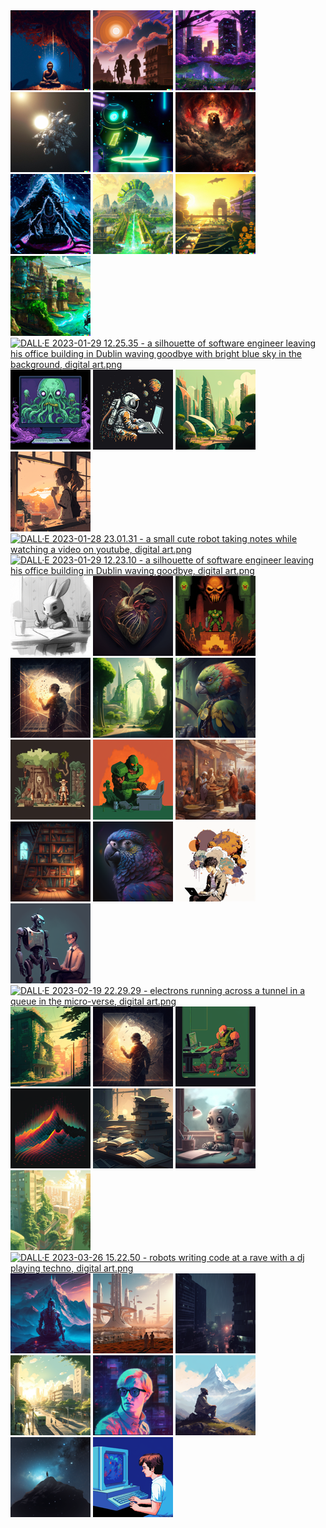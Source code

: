 
<img src="/assets/images/dall-e/buddha.jpeg" width="128px" height="128px"/>
<img src="/assets/images/dall-e/chandragupta-maurya.jpeg" width="128px" height="128px"/>
<img src="/assets/images/dall-e/cherry-blossoms.jpeg" width="128px" height="128px"/>
<img src="/assets/images/dall-e/dyson-sphere.jpeg" width="128px" height="128px"/>
<img src="/assets/images/dall-e/file-scanner.jpeg" width="128px" height="128px"/>
<img src="/assets/images/dall-e/lion.jpg" width="128px" height="128px"/>
<img src="/assets/images/dall-e/shiva.jpeg" width="128px" height="128px"/>
<img src="/assets/images/dall-e/solarpunk-delhi-akshardham.jpeg" width="128px" height="128px"/>
<img src="/assets/images/dall-e/solarpunk-delhi-india-gate.jpeg" width="128px" height="128px"/>
<img src="/assets/images/dall-e/solarpunk-varanasi-ghats.jpeg" width="128px" height="128px"/>
<a href="/assets/images/DALL·E 2023-01-29 12.25.35 - a silhouette of software engineer leaving his office building in Dublin waving goodbye with bright blue sky in the background, digital art.png"><img src="/assets/images/DALL·E 2023-01-29 12.25.35 - a silhouette of software engineer leaving his office building in Dublin waving goodbye with bright blue sky in the background, digital art-resized.png" alt="DALL·E 2023-01-29 12.25.35 - a silhouette of software engineer leaving his office building in Dublin waving goodbye with bright blue sky in the background, digital art.png" width="128px" height="128px" /></a>
<a href="/assets/images/iliekcomputers_A_Shoggoth_programming_on_a_macbook_with_dual_mo_49d47433-b288-44ba-9ab2-4444050bd5a6.png"><img src="/assets/images/iliekcomputers_A_Shoggoth_programming_on_a_macbook_with_dual_mo_49d47433-b288-44ba-9ab2-4444050bd5a6-resized.png" alt="iliekcomputers_A_Shoggoth_programming_on_a_macbook_with_dual_mo_49d47433-b288-44ba-9ab2-4444050bd5a6.png" width="128px" height="128px" /></a>
<a href="/assets/images/iliekcomputers_pixel_art_of_a_programmer_writing_code_in_space__54404c5c-779d-4ed6-8705-bf6c5814533d.png"><img src="/assets/images/iliekcomputers_pixel_art_of_a_programmer_writing_code_in_space__54404c5c-779d-4ed6-8705-bf6c5814533d-resized.png" alt="iliekcomputers_pixel_art_of_a_programmer_writing_code_in_space__54404c5c-779d-4ed6-8705-bf6c5814533d.png" width="128px" height="128px" /></a>
<a href="/assets/images/iliekcomputers_a_hypermodern_city_in_the_far_future_skyline_opt_bddbe9da-2727-4726-a80a-36f4a937d948.png"><img src="/assets/images/iliekcomputers_a_hypermodern_city_in_the_far_future_skyline_opt_bddbe9da-2727-4726-a80a-36f4a937d948-resized.png" alt="iliekcomputers_a_hypermodern_city_in_the_far_future_skyline_opt_bddbe9da-2727-4726-a80a-36f4a937d948.png" width="128px" height="128px" /></a>
<a href="/assets/images/iliekcomputers_morning_vibes_anime_screenshot_3744052e-882a-4ec2-b608-66e79c1de93d.png"><img src="/assets/images/iliekcomputers_morning_vibes_anime_screenshot_3744052e-882a-4ec2-b608-66e79c1de93d-resized.png" alt="iliekcomputers_morning_vibes_anime_screenshot_3744052e-882a-4ec2-b608-66e79c1de93d.png" width="128px" height="128px" /></a>
<a href="/assets/images/DALL·E 2023-01-28 23.01.31 - a small cute robot taking notes while watching a video on youtube, digital art.png"><img src="/assets/images/DALL·E 2023-01-28 23.01.31 - a small cute robot taking notes while watching a video on youtube, digital art-resized.png" alt="DALL·E 2023-01-28 23.01.31 - a small cute robot taking notes while watching a video on youtube, digital art.png" width="128px" height="128px" /></a>
<a href="/assets/images/DALL·E 2023-01-29 12.23.10 - a silhouette of software engineer leaving his office building in Dublin waving goodbye, digital art.png"><img src="/assets/images/DALL·E 2023-01-29 12.23.10 - a silhouette of software engineer leaving his office building in Dublin waving goodbye, digital art-resized.png" alt="DALL·E 2023-01-29 12.23.10 - a silhouette of software engineer leaving his office building in Dublin waving goodbye, digital art.png" width="128px" height="128px" /></a>
<a href="/assets/images/iliekcomputers_a_bunny_writing_a_journal_webcomic_art_pencil_e1ad0d1d-223e-49a0-99c7-e926e3ef5d77.png"><img src="/assets/images/iliekcomputers_a_bunny_writing_a_journal_webcomic_art_pencil_e1ad0d1d-223e-49a0-99c7-e926e3ef5d77-resized.png" alt="iliekcomputers_a_bunny_writing_a_journal_webcomic_art_pencil_e1ad0d1d-223e-49a0-99c7-e926e3ef5d77.png" width="128px" height="128px" /></a>
<a href="/assets/images/iliekcomputers_a_heart_2468dd9c-4e2c-4871-adda-847f5ac37d62.png"><img src="/assets/images/iliekcomputers_a_heart_2468dd9c-4e2c-4871-adda-847f5ac37d62-resized.png" alt="iliekcomputers_a_heart_2468dd9c-4e2c-4871-adda-847f5ac37d62.png" width="128px" height="128px" /></a>
<a href="/assets/images/iliekcomputers_doom_cover_art_pixel_art_6802970a-ad53-4751-b70e-b164c1d5c12b.png"><img src="/assets/images/iliekcomputers_doom_cover_art_pixel_art_6802970a-ad53-4751-b70e-b164c1d5c12b-resized.png" alt="iliekcomputers_doom_cover_art_pixel_art_6802970a-ad53-4751-b70e-b164c1d5c12b.png" width="128px" height="128px" /></a>
<a href="/assets/images/iliekcomputers_an_engineer_examining_the_internals_of_a_large_n_d12ec0f4-aa5f-47fc-a2ab-67120e5f3ed6.png"><img src="/assets/images/iliekcomputers_an_engineer_examining_the_internals_of_a_large_n_d12ec0f4-aa5f-47fc-a2ab-67120e5f3ed6-resized.png" alt="iliekcomputers_an_engineer_examining_the_internals_of_a_large_n_d12ec0f4-aa5f-47fc-a2ab-67120e5f3ed6.png" width="128px" height="128px" /></a>
<a href="/assets/images/iliekcomputers_a_hypermodern_city_in_the_far_future_skyline_opt_ac57de47-e504-491b-abb9-47d98e3a43d6.png"><img src="/assets/images/iliekcomputers_a_hypermodern_city_in_the_far_future_skyline_opt_ac57de47-e504-491b-abb9-47d98e3a43d6-resized.png" alt="iliekcomputers_a_hypermodern_city_in_the_far_future_skyline_opt_ac57de47-e504-491b-abb9-47d98e3a43d6.png" width="128px" height="128px" /></a>
<a href="/assets/images/iliekcomputers_a_super-intelligent_stochastic_parrot_in_deep_th_5eb27c58-254c-4748-94e1-ecab0e407eba.png"><img src="/assets/images/iliekcomputers_a_super-intelligent_stochastic_parrot_in_deep_th_5eb27c58-254c-4748-94e1-ecab0e407eba-resized.png" alt="iliekcomputers_a_super-intelligent_stochastic_parrot_in_deep_th_5eb27c58-254c-4748-94e1-ecab0e407eba.png" width="128px" height="128px" /></a>
<a href="/assets/images/iliekcomputers_thumbnail_for_adventure_game_website_indiana_jon_ac4f04f3-edc8-458d-ac14-be07abc058eb.png"><img src="/assets/images/iliekcomputers_thumbnail_for_adventure_game_website_indiana_jon_ac4f04f3-edc8-458d-ac14-be07abc058eb-resized.png" alt="iliekcomputers_thumbnail_for_adventure_game_website_indiana_jon_ac4f04f3-edc8-458d-ac14-be07abc058eb.png" width="128px" height="128px" /></a>
<a href="/assets/images/iliekcomputers_programmer_programming_in_the_style_of_doom_cove_b5f6d2f0-5843-42c9-a5ec-7292ae7f4d45.png"><img src="/assets/images/iliekcomputers_programmer_programming_in_the_style_of_doom_cove_b5f6d2f0-5843-42c9-a5ec-7292ae7f4d45-resized.png" alt="iliekcomputers_programmer_programming_in_the_style_of_doom_cove_b5f6d2f0-5843-42c9-a5ec-7292ae7f4d45.png" width="128px" height="128px" /></a>
<a href="/assets/images/iliekcomputers_a_group_of_merchants_talking_in_a_marketplace_in_2ca8fa63-e61a-40b7-88de-d639990d9c3a.png"><img src="/assets/images/iliekcomputers_a_group_of_merchants_talking_in_a_marketplace_in_2ca8fa63-e61a-40b7-88de-d639990d9c3a-resized.png" alt="iliekcomputers_a_group_of_merchants_talking_in_a_marketplace_in_2ca8fa63-e61a-40b7-88de-d639990d9c3a.png" width="128px" height="128px" /></a>
<a href="/assets/images/iliekcomputers_a_wide_bookshelf_filled_with_books_in_a_library__7954bb1d-7020-409d-8372-bb586d8e164b.png"><img src="/assets/images/iliekcomputers_a_wide_bookshelf_filled_with_books_in_a_library__7954bb1d-7020-409d-8372-bb586d8e164b-resized.png" alt="iliekcomputers_a_wide_bookshelf_filled_with_books_in_a_library__7954bb1d-7020-409d-8372-bb586d8e164b.png" width="128px" height="128px" /></a>
<a href="/assets/images/iliekcomputers_a_super-intelligent_stochastic_parrot_in_deep_th_8753fdba-89e1-477d-a21e-6cd2c4d98957.png"><img src="/assets/images/iliekcomputers_a_super-intelligent_stochastic_parrot_in_deep_th_8753fdba-89e1-477d-a21e-6cd2c4d98957-resized.png" alt="iliekcomputers_a_super-intelligent_stochastic_parrot_in_deep_th_8753fdba-89e1-477d-a21e-6cd2c4d98957.png" width="128px" height="128px" /></a>
<a href="/assets/images/iliekcomputers_a_young_man_sitting_with_a_laptop_multiple_thoug_81cdeb34-6731-4e31-bb97-fe8c5b3730d6.png"><img src="/assets/images/iliekcomputers_a_young_man_sitting_with_a_laptop_multiple_thoug_81cdeb34-6731-4e31-bb97-fe8c5b3730d6-resized.png" alt="iliekcomputers_a_young_man_sitting_with_a_laptop_multiple_thoug_81cdeb34-6731-4e31-bb97-fe8c5b3730d6.png" width="128px" height="128px" /></a>
<a href="/assets/images/iliekcomputers_a_robot_giving_advice_to_a_programmer_digital_ar_b9534703-22f7-4043-abaa-ade84fa96697.png"><img src="/assets/images/iliekcomputers_a_robot_giving_advice_to_a_programmer_digital_ar_b9534703-22f7-4043-abaa-ade84fa96697-resized.png" alt="iliekcomputers_a_robot_giving_advice_to_a_programmer_digital_ar_b9534703-22f7-4043-abaa-ade84fa96697.png" width="128px" height="128px" /></a>
<a href="/assets/images/DALL·E 2023-02-19 22.29.29 - electrons running across a tunnel in a queue in the micro-verse, digital art.png"><img src="/assets/images/DALL·E 2023-02-19 22.29.29 - electrons running across a tunnel in a queue in the micro-verse, digital art-resized.png" alt="DALL·E 2023-02-19 22.29.29 - electrons running across a tunnel in a queue in the micro-verse, digital art.png" width="128px" height="128px" /></a>
<a href="/assets/images/iliekcomputers_morning_vibes_sunny_optimistic_lsuh_green_city_a_70deb358-bb1e-4891-8cef-c0afbdd4ebe5.png"><img src="/assets/images/iliekcomputers_morning_vibes_sunny_optimistic_lsuh_green_city_a_70deb358-bb1e-4891-8cef-c0afbdd4ebe5-resized.png" alt="iliekcomputers_morning_vibes_sunny_optimistic_lsuh_green_city_a_70deb358-bb1e-4891-8cef-c0afbdd4ebe5.png" width="128px" height="128px" /></a>
<a href="/assets/images/iliekcomputers_an_engineer_examining_the_internals_of_a_large_n_5d7b232a-0f68-4577-9d98-2ca1273c9e73.png"><img src="/assets/images/iliekcomputers_an_engineer_examining_the_internals_of_a_large_n_5d7b232a-0f68-4577-9d98-2ca1273c9e73-resized.png" alt="iliekcomputers_an_engineer_examining_the_internals_of_a_large_n_5d7b232a-0f68-4577-9d98-2ca1273c9e73.png" width="128px" height="128px" /></a>
<a href="/assets/images/iliekcomputers_programmer_programming_in_the_style_of_doom_cove_5f6a9443-bb1e-404e-884b-6f421f0522a2.png"><img src="/assets/images/iliekcomputers_programmer_programming_in_the_style_of_doom_cove_5f6a9443-bb1e-404e-884b-6f421f0522a2-resized.png" alt="iliekcomputers_programmer_programming_in_the_style_of_doom_cove_5f6a9443-bb1e-404e-884b-6f421f0522a2.png" width="128px" height="128px" /></a>
<a href="/assets/images/iliekcomputers_a_super-intelligent_s
<a href="/assets/images/iliekcomputers_gradient_descent_pixel_art_385ea84a-f93e-437b-8919-2bbd14e95bd8.png"><img src="/assets/images/iliekcomputers_gradient_descent_pixel_art_385ea84a-f93e-437b-8919-2bbd14e95bd8-resized.png" alt="iliekcomputers_gradient_descent_pixel_art_385ea84a-f93e-437b-8919-2bbd14e95bd8.png" width="128px" height="128px" /></a>
<a href="/assets/images/iliekcomputers_a_pile_of_books_on_a_table_in_a_library_digital__a8469195-49fa-4e6a-a0ef-d4b832cb1f89.png"><img src="/assets/images/iliekcomputers_a_pile_of_books_on_a_table_in_a_library_digital__a8469195-49fa-4e6a-a0ef-d4b832cb1f89-resized.png" alt="iliekcomputers_a_pile_of_books_on_a_table_in_a_library_digital__a8469195-49fa-4e6a-a0ef-d4b832cb1f89.png" width="128px" height="128px" /></a>
<a href="/assets/images/iliekcomputers_a_small_cute_robot_taking_notes_while_watching_a_70f7a2dc-50b4-4acd-8102-2d0e760fd164.png"><img src="/assets/images/iliekcomputers_a_small_cute_robot_taking_notes_while_watching_a_70f7a2dc-50b4-4acd-8102-2d0e760fd164-resized.png" alt="iliekcomputers_a_small_cute_robot_taking_notes_while_watching_a_70f7a2dc-50b4-4acd-8102-2d0e760fd164.png" width="128px" height="128px" /></a>
<a href="/assets/images/ai-art/iliekcomputers_morning_vibes_sunny_optimistic_lush_green_city_a_bff3d707-164a-4fda-a8a7-cc370f0c5cb5.png"><img src="/assets/images/ai-art/iliekcomputers_morning_vibes_sunny_optimistic_lush_green_city_a_bff3d707-164a-4fda-a8a7-cc370f0c5cb5-resized.png" alt="iliekcomputers_morning_vibes_sunny_optimistic_lush_green_city_a_bff3d707-164a-4fda-a8a7-cc370f0c5cb5.png" width="128px" height="128px" /></a>
<a href="/assets/images/ai-art/DALL·E 2023-03-26 15.22.50 - robots writing code at a rave with a dj playing techno, digital art.png"><img src="/assets/images/ai-art/DALL·E 2023-03-26 15.22.50 - robots writing code at a rave with a dj playing techno, digital art-resized.png" alt="DALL·E 2023-03-26 15.22.50 - robots writing code at a rave with a dj playing techno, digital art.png" width="128px" height="128px" /></a>
<a href="/assets/images/ai-art/iliekcomputers_a_futuristic_synthwave_rendering_of_lord_shiva_m_5dc47202-bd24-424a-9237-fce86355743f.png"><img src="/assets/images/ai-art/iliekcomputers_a_futuristic_synthwave_rendering_of_lord_shiva_m_5dc47202-bd24-424a-9237-fce86355743f-resized.png" alt="iliekcomputers_a_futuristic_synthwave_rendering_of_lord_shiva_m_5dc47202-bd24-424a-9237-fce86355743f.png" width="128px" height="128px" /></a>
<a href="/assets/images/ai-art/iliekcomputers_a_futuristic_city_on_mars_in_the_year_2100_large_89b83d44-7e71-4f17-a606-162801b3216d.png"><img src="/assets/images/ai-art/iliekcomputers_a_futuristic_city_on_mars_in_the_year_2100_large_89b83d44-7e71-4f17-a606-162801b3216d-resized.png" alt="iliekcomputers_a_futuristic_city_on_mars_in_the_year_2100_large_89b83d44-7e71-4f17-a606-162801b3216d.png" width="128px" height="128px" /></a>
<a href="/assets/images/ai-art/iliekcomputers_rainy_season_in_Delhi_skyscrapers_optimistic_nig_6cb56b08-ab30-462f-9ffa-6637d966a47a.png"><img src="/assets/images/ai-art/iliekcomputers_rainy_season_in_Delhi_skyscrapers_optimistic_nig_6cb56b08-ab30-462f-9ffa-6637d966a47a-resized.png" alt="iliekcomputers_rainy_season_in_Delhi_skyscrapers_optimistic_nig_6cb56b08-ab30-462f-9ffa-6637d966a47a.png" width="128px" height="128px" /></a>
<a href="/assets/images/ai-art/iliekcomputers_morning_vibes_sunny_optimistic_lush_green_city_a_526a9e7e-2100-422a-8f5b-4b85600983cf.png"><img src="/assets/images/ai-art/iliekcomputers_morning_vibes_sunny_optimistic_lush_green_city_a_526a9e7e-2100-422a-8f5b-4b85600983cf-resized.png" alt="iliekcomputers_morning_vibes_sunny_optimistic_lush_green_city_a_526a9e7e-2100-422a-8f5b-4b85600983cf.png" width="128px" height="128px" /></a>
<a href="/assets/images/ai-art/iliekcomputers_a_painting_in_the_style_of_Andy_warhol_of_a_prog_24a1908a-2809-4d5f-b073-f55ab27855c8.png"><img src="/assets/images/ai-art/iliekcomputers_a_painting_in_the_style_of_Andy_warhol_of_a_prog_24a1908a-2809-4d5f-b073-f55ab27855c8-resized.png" alt="iliekcomputers_a_painting_in_the_style_of_Andy_warhol_of_a_prog_24a1908a-2809-4d5f-b073-f55ab27855c8.png" width="128px" height="128px" /></a>
<a href="/assets/images/ai-art/iliekcomputers_a_sage_meditating_in_the_himalayas_sunny_mountai_9b37d987-cbaa-4778-932e-9e805273a618.png"><img src="/assets/images/ai-art/iliekcomputers_a_sage_meditating_in_the_himalayas_sunny_mountai_9b37d987-cbaa-4778-932e-9e805273a618-resized.png" alt="iliekcomputers_a_sage_meditating_in_the_himalayas_sunny_mountai_9b37d987-cbaa-4778-932e-9e805273a618.png" width="128px" height="128px" /></a>
<a href="/assets/images/ai-art/iliekcomputers_man_climbing_down_a_mountain_tired_at_night_star_9ec2c1b5-fa61-4992-8ce2-1b4c31eb2bbe.png"><img src="/assets/images/ai-art/iliekcomputers_man_climbing_down_a_mountain_tired_at_night_star_9ec2c1b5-fa61-4992-8ce2-1b4c31eb2bbe-resized.png" alt="iliekcomputers_man_climbing_down_a_mountain_tired_at_night_star_9ec2c1b5-fa61-4992-8ce2-1b4c31eb2bbe.png" width="128px" height="128px" /></a>
<a href="/assets/images/ai-art/iliekcomputers_a_programmer_developing_a_game_on_his_apple_ii_b_f1579a45-a307-45bc-85c9-9b7b47d31261.png"><img src="/assets/images/ai-art/iliekcomputers_a_programmer_developing_a_game_on_his_apple_ii_b_f1579a45-a307-45bc-85c9-9b7b47d31261-resized.png" alt="iliekcomputers_a_programmer_developing_a_game_on_his_apple_ii_b_f1579a45-a307-45bc-85c9-9b7b47d31261.png" width="128px" height="128px" /></a>

